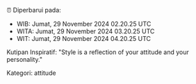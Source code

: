 ⏰ Diperbarui pada:
- WIB: Jumat, 29 November 2024 02.20.25 UTC
- WITA: Jumat, 29 November 2024 03.20.25 UTC
- WIT: Jumat, 29 November 2024 04.20.25 UTC

Kutipan Inspiratif:
"Style is a reflection of your attitude and your personality."


Kategori: attitude

